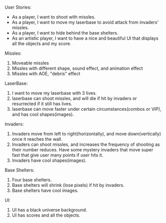 User Stories:

-   As a player, I want to shoot with missles.
-   As a player, I want to move my laserbase to avoid attack from invaders' missles.
-   As a player, I want to hide behind the base shelters.
-   As an artistic player, I want to have a nice and beautiful UI that displays 
    all the objects and my score.


Missles: 
1. Moveable missles   
2. Missles with different shape, sound effect, and animation effect
3. Missles with AOE, "debris" effect

LaserBase: 
1. I want to move my laserbase with 3 lives.
2. laserbase can shoot missles, and will die if hit by invaders or resurrected if it still has lives.
3. laserbase can move faster under certain circumstances(combos or VIP), and has cool shapes(images).

Invaders:
1. Invaders move from left to right(horizontally), and move down(vertically) once it reaches the wall.
2. Invaders can shoot missles, and increases the frequency of shooting as their number reduces.
    Have some mystery invaders that move super fast that give user many points if user hits it.
3. Invaders have cool shapes(images).

Base Shelters:
1. Four base shelters.
2. Base shelters will shrink (lose pixels) if hit by invaders.
3. Base shelters have cool images.

UI:
1. UI has a black universe background.
2. UI has scores and all the objects.

